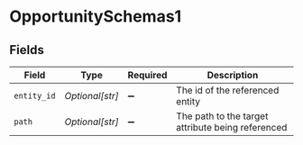 # OpportunitySchemas1


## Fields

| Field                                             | Type                                              | Required                                          | Description                                       |
| ------------------------------------------------- | ------------------------------------------------- | ------------------------------------------------- | ------------------------------------------------- |
| `entity_id`                                       | *Optional[str]*                                   | :heavy_minus_sign:                                | The id of the referenced entity                   |
| `path`                                            | *Optional[str]*                                   | :heavy_minus_sign:                                | The path to the target attribute being referenced |